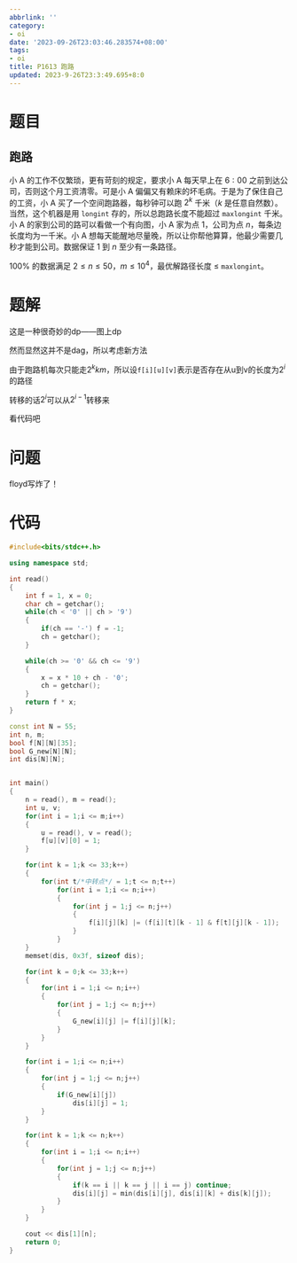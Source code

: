 ```yaml
---
abbrlink: ''
category:
- oi
date: '2023-09-26T23:03:46.283574+08:00'
tags:
- oi
title: P1613 跑路
updated: 2023-9-26T23:3:49.695+8:0
---
```

# 题目

## 跑路

小 A 的工作不仅繁琐，更有苛刻的规定，要求小 A 每天早上在 $6:00$ 之前到达公司，否则这个月工资清零。可是小 A 偏偏又有赖床的坏毛病。于是为了保住自己的工资，小 A 买了一个空间跑路器，每秒钟可以跑 $2^k$ 千米（$k$ 是任意自然数）。当然，这个机器是用 `longint` 存的，所以总跑路长度不能超过 `maxlongint` 千米。小 A 的家到公司的路可以看做一个有向图，小 A 家为点 $1$，公司为点 $n$，每条边长度均为一千米。小 A 想每天能醒地尽量晚，所以让你帮他算算，他最少需要几秒才能到公司。数据保证 $1$ 到 $n$ 至少有一条路径。

$100\%$ 的数据满足 $2\leq n \leq 50$，$m \leq 10 ^ 4$，最优解路径长度 $\leq$ `maxlongint`。

# 题解

这是一种很奇妙的dp——图上dp

然而显然这并不是dag，所以考虑新方法

由于跑路机每次只能走$2^k km$，所以设`f[i][u][v]`表示是否存在从u到v的长度为$2^i$的路径

转移的话$2^i$可以从$2^{i-1}$转移来

看代码吧

# 问题

floyd写炸了！

# 代码

```cpp
#include<bits/stdc++.h>

using namespace std;

int read()
{
	int f = 1, x = 0;
	char ch = getchar();
	while(ch < '0' || ch > '9')
	{
		if(ch == '-') f = -1;
		ch = getchar();
	}

	while(ch >= '0' && ch <= '9')
	{
		x = x * 10 + ch - '0';
		ch = getchar();
	}
	return f * x;
}

const int N = 55;
int n, m;
bool f[N][N][35];
bool G_new[N][N];
int dis[N][N];


int main()
{
	n = read(), m = read();
	int u, v;
	for(int i = 1;i <= m;i++)
	{
		u = read(), v = read();
		f[u][v][0] = 1;
	}

	for(int k = 1;k <= 33;k++)
	{
		for(int t/*中转点*/ = 1;t <= n;t++)
			for(int i = 1;i <= n;i++)
			{
				for(int j = 1;j <= n;j++)
				{
					f[i][j][k] |= (f[i][t][k - 1] & f[t][j][k - 1]);
				}
			}
	}
	memset(dis, 0x3f, sizeof dis);

	for(int k = 0;k <= 33;k++)
	{
		for(int i = 1;i <= n;i++)
		{
			for(int j = 1;j <= n;j++)
			{
				G_new[i][j] |= f[i][j][k];
			}
		}
	}

	for(int i = 1;i <= n;i++)
	{
		for(int j = 1;j <= n;j++)
		{
			if(G_new[i][j])
				dis[i][j] = 1;
		}
	}

	for(int k = 1;k <= n;k++)
	{
		for(int i = 1;i <= n;i++)
		{
			for(int j = 1;j <= n;j++)
			{
				if(k == i || k == j || i == j) continue;
				dis[i][j] = min(dis[i][j], dis[i][k] + dis[k][j]);
			}
		}
	}

	cout << dis[1][n];
	return 0;
}
```
